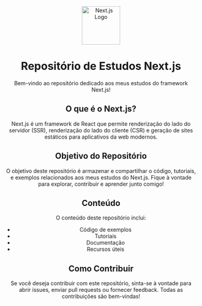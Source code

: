 <!DOCTYPE html>
<html lang="pt-BR">
<head>
    <meta charset="UTF-8">
    <meta name="viewport" content="width=device-width, initial-scale=1.0">
    
</head>
<body>
    <div align="center">
        <img src="https://github.com/joaopaulocunhafaria/NextStudies/assets/138056835/9ec565f7-6acd-4750-97d3-f4b7e197dc08" alt="Next.js Logo"  height="100px" widhth="100px">
        <h1>Repositório de Estudos Next.js</h1>
        <p align="center">Bem-vindo ao repositório dedicado aos meus estudos do framework Next.js!</p>
        <h2>O que é o Next.js?</h2>
        <p align="center">Next.js é um framework de React que permite renderização do lado do servidor (SSR), renderização do lado do cliente (CSR) e geração de sites estáticos para aplicativos da web modernos.</p>
        <h2>Objetivo do Repositório</h2>
        <p align="center">O objetivo deste repositório é armazenar e compartilhar o código, tutoriais, e exemplos relacionados aos meus estudos do Next.js. Fique à vontade para explorar, contribuir e aprender junto comigo!</p>
        <h2>Conteúdo</h2>
        <p align="center">O conteúdo deste repositório inclui:</p>
        <ul align="center">
            <li>Código de exemplos</li>
            <li>Tutoriais</li>
            <li>Documentação</li>
            <li>Recursos úteis</li>
        </ul>
        <h2>Como Contribuir</h2>
        <p align="center">Se você deseja contribuir com este repositório, sinta-se à vontade para abrir issues, enviar pull requests ou fornecer feedback. Todas as contribuições são bem-vindas!</p>
       
</div>
</body>
</html>
